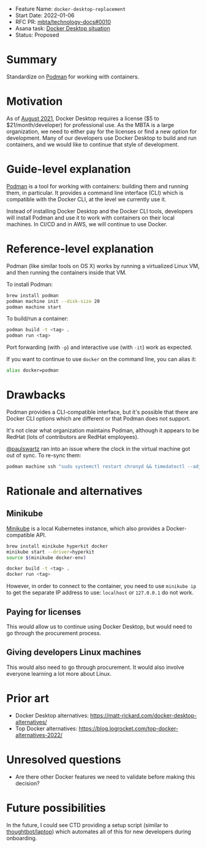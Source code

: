 - Feature Name: `docker-desktop-replacement`
- Start Date: 2022-01-06
- RFC PR: [mbta/technology-docs#0010](https://github.com/mbta/technology-docs/pull/0010)
- Asana task: [Docker Desktop situation](https://app.asana.com/0/1200506724882024/1201470397690247)
- Status: Proposed

# Summary
[summary]: #summary

Standardize on [Podman][podman] for working with containers.

[podman]: https://podman.io/

# Motivation
[motivation]: #motivation

As of [August 2021][docker-subscriptions], Docker Desktop requires a license ($5
to $21/month/developer) for professional use. As the MBTA is a large
organization, we need to either pay for the licenses or find a new option for
development. Many of our developers use Docker Desktop to build and run
containers, and we would like to continue that style of development.

[docker-subscriptions]: https://www.docker.com/blog/updating-product-subscriptions/

# Guide-level explanation
[guide-level-explanation]: #guide-level-explanation

[Podman][podman] is a tool for working with containers: building them
and running them, in particular. It provides a command line interface (CLI)
which is compatible with the Docker CLI, at the level we currently use it.

Instead of installing Docker Desktop and the Docker CLI tools, developers will
install Podman and use it to work with containers on their local machines. In
CI/CD and in AWS, we will continue to use Docker.

# Reference-level explanation
[reference-level-explanation]: #reference-level-explanation

Podman (like similar tools on OS X) works by running a virtualized Linux VM, and
then running the containers inside that VM.

To install Podman:

```bash
brew install podman
podman machine init --disk-size 20
podman machine start
```

To build/run a container:

```bash
podman build -t <tag> .
podman run <tag>
```

Port forwarding (with `-p`) and interactive use (with `-it`) work as expected.

If you want to continue to use `docker` on the command line, you can alias it:
```bash
alias docker=podman
```

# Drawbacks
[drawbacks]: #drawbacks

Podman provides a CLI-compatible interface, but it's possible that there are
Docker CLI options which are different or that Podman does not support.

It's not clear what organization maintains Podman, although it appears to be
RedHat (lots of contributors are RedHat employees).

[@paulswartz][@paulswartz] ran into an issue where the clock in the virtual
machine got out of sync. To re-sync them:

```bash
podman machine ssh "sudo systemctl restart chronyd && timedatectl --adjust-system-clock"
```

[@paulswartz]: https://github.com/paulswartz

# Rationale and alternatives
[rationale-and-alternatives]: #rationale-and-alternatives

## Minikube

[Minikube][minikube] is a local Kubernetes instance, which also provides a Docker-compatible API.

```bash
brew install minikube hyperkit docker
minikube start --driver=hyperkit
source $(minikube docker-env)

docker build -t <tag> .
docker run <tag>
```

However, in order to connect to the container, you need to use `minikube ip` to
get the separate IP address to use: `localhost` or `127.0.0.1` do not work.

[minikube]: https://minikube.sigs.k8s.io/docs/start/

## Paying for licenses

This would allow us to continue using Docker Desktop, but would need to go through the procurement process.

## Giving developers Linux machines

This would also need to go through procurement. It would also involve everyone learning a lot more about Linux.

# Prior art
[prior-art]: #prior-art

- Docker Desktop alternatives: https://matt-rickard.com/docker-desktop-alternatives/
- Top Docker alternatives: https://blog.logrocket.com/top-docker-alternatives-2022/

# Unresolved questions
[unresolved-questions]: #unresolved-questions

- Are there other Docker features we need to validate before making this decision?

# Future possibilities
[future-possibilities]: #future-possibilities

In the future, I could see CTD providing a setup script (similar to
[thoughtbot/laptop](https://github.com/thoughtbot/laptop)) which automates all
of this for new developers during onboarding.
